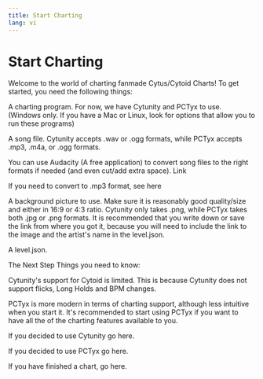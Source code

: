 ```yaml
---
title: Start Charting
lang: vi
---
```


# Start Charting

Welcome to the world of charting fanmade Cytus/Cytoid Charts! To get started, you need the following things:

A charting program. For now, we have Cytunity and PCTyx to use. (Windows only. If you have a Mac or Linux, look for options that allow you to run these programs)

A song file. Cytunity accepts .wav or .ogg formats, while PCTyx accepts .mp3, .m4a, or .ogg formats.

You can use Audacity (A free application) to convert song files to the right formats if needed (and even cut/add extra space). Link

If you need to convert to .mp3 format, see here

A background picture to use. Make sure it is reasonably good quality/size and either in 16:9 or 4:3 ratio. Cytunity only takes .png, while PCTyx takes both .jpg or .png formats. It is recommended that you write down or save the link from where you got it, because you will need to include the link to the image and the artist's name in the level.json.

A level.json.

The Next Step
Things you need to know: 

Cytunity's support for Cytoid is limited. This is because Cytunity does not support flicks, Long Holds and BPM changes.

PCTyx is more modern in terms of charting support, although less intuitive when you start it. It's recommended to start using PCTyx if you want to have all the of the charting features available to you.

If you decided to use Cytunity go here.

If you decided to use PCTyx go here.

If you have finished a chart, go here.

